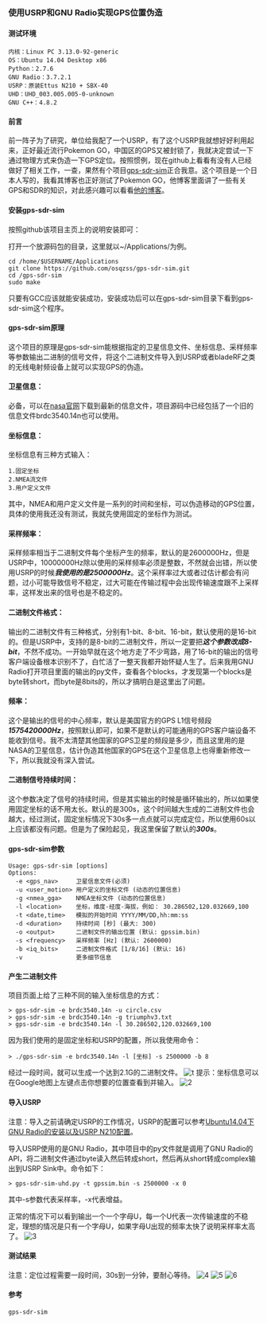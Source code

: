 ### 使用USRP和GNU Radio实现GPS位置伪造
#### 测试环境
```
内核：Linux PC 3.13.0-92-generic
OS：Ubuntu 14.04 Desktop x86
Python：2.7.6
GNU Radio：3.7.2.1
USRP：原装Ettus N210 + SBX-40
UHD：UHD_003.005.005-0-unknown
GNU C++：4.8.2 
```
#### 前言
前一阵子为了研究，单位给我配了一个USRP，有了这个USRP我就想好好利用起来，正好最近流行Pokemon GO，中国区的GPS又被封锁了，我就决定尝试一下通过物理方式来伪造一下GPS定位。按照惯例，现在github上看看有没有人已经做好了相关工作，一查，果然有个项目[gps-sdr-sim](https://github.com/kaniel/gps-sdr-sim)正合我意。这个项目是一个日本人写的，我看其博客也正好测试了Pokemon GO，他博客里面讲了一些有关GPS和SDR的知识，对此感兴趣可以看看[他的博客](https://blog.goo.ne.jp/osqzss)。
#### 安装gps-sdr-sim
按照github该项目主页上的说明安装即可：

打开一个放源码包的目录，这里就以~/Applications/为例。
```Shell
cd /home/$USERNAME/Applications
git clone https://github.com/osqzss/gps-sdr-sim.git
cd /gps-sdr-sim
sudo make
```
只要有GCC应该就能安装成功，安装成功后可以在gps-sdr-sim目录下看到gps-sdr-sim这个程序。
#### gps-sdr-sim原理
这个项目的原理是gps-sdr-sim能根据指定的卫星信息文件、坐标信息、采样频率等参数输出二进制的信号文件，将这个二进制文件导入到USRP或者bladeRF之类的无线电射频设备上就可以实现GPS的伪造。
#### 卫星信息：
必备，可以在[nasa官网](ftp://cddis.gsfc.nasa.gov/gnss/data/daily/)下载到最新的信息文件，项目源码中已经包括了一个旧的信息文件brdc3540.14n也可以使用。
#### 坐标信息：
坐标信息有三种方式输入：
```
1.固定坐标
2.NMEA流文件
3.用户定义文件
```
其中，NMEA和用户定义文件是一系列的时间和坐标，可以伪造移动的GPS位置，具体的使用我还没有测试，我就先使用固定的坐标作为测试。
#### 采样频率：
采样频率相当于二进制文件每个坐标产生的频率，默认的是2600000Hz，但是USRP中，10000000Hz除以使用的采样频率必须是整数，不然就会出错，所以使用USRP的时候***我使用的是2500000Hz***。这个采样率过大或者过估计都会有问题，过小可能导致信号不稳定，过大可能在传输过程中会出现传输速度跟不上采样率，这样发出来的信号也是不稳定的。
#### 二进制文件格式：
输出的二进制文件有三种格式，分别有1-bit、8-bit、16-bit，默认使用的是16-bit的。但是USRP中，支持的是8-bit的二进制文件，所以一定要把***这个参数改成8-bit***，不然不成功。一开始早就在这个地方走了不少弯路，用了16-bit的输出的信号客户端设备根本识别不了，白忙活了一整天我都开始怀疑人生了。后来我用GNU Radio打开项目里面的输出的py文件，查看各个blocks，才发现第一个blocks是byte转short，而byte是8bits的，所以才搞明白是这里出了问题。
#### 频率：
这个是输出的信号的中心频率，默认是美国官方的GPS L1信号频段***1575420000Hz***，按照默认即可，如果不是默认的可能通用的GPS客户端设备不能收到信号。我不太清楚其他国家的GPS卫星的频段是多少，而且这里用的是NASA的卫星信息，估计伪造其他国家的GPS在这个卫星信息上也得重新修改一下，所以我就没有深入尝试。
#### 二进制信号持续时间：
这个参数决定了信号的持续时间，但是其实输出的时候是循环输出的，所以如果使用固定坐标的话不用太长。默认的是300s，这个时间越大生成的二进制文件也会越大，经过测试，固定坐标情况下30s多一点点就可以完成定位，所以使用60s以上应该都没有问题。但是为了保险起见，我这里保留了默认的***300s***。
#### gps-sdr-sim参数
```Shell
Usage: gps-sdr-sim [options]
Options:
  -e <gps_nav>     卫星信息文件(必须)
  -u <user_motion> 用户定义的坐标文件 (动态的位置信息)
  -g <nmea_gga>    NMEA坐标文件 (动态的位置信息)
  -l <location>    坐标，维度-经度-海拔，例如： 30.286502,120.032669,100
  -t <date,time>   模拟的开始时间 YYYY/MM/DD,hh:mm:ss
  -d <duration>    持续时间 [秒] (最大: 300)
  -o <output>      二进制文件的输出位置 (默认: gpssim.bin)
  -s <frequency>   采样频率 [Hz] (默认: 2600000)
  -b <iq_bits>     二进制文件格式 [1/8/16] (默认: 16)
  -v               更多细节信息
```
#### 产生二进制文件
项目页面上给了三种不同的输入坐标信息的方式：
```Shell
> gps-sdr-sim -e brdc3540.14n -u circle.csv
> gps-sdr-sim -e brdc3540.14n -g triumphv3.txt
> gps-sdr-sim -e brdc3540.14n -l 30.286502,120.032669,100
```
因为我们使用的是固定坐标和USRP的配置，所以我使用命令：
```Shell
> ./gps-sdr-sim -e brdc3540.14n -l [坐标] -s 2500000 -b 8
```
经过一段时间，就可以生成一个达到2.1G的二进制文件。
![t](/docs_zh/images/uhd_1.png)
提示：坐标信息可以在Google地图上左键点击你想要的位置查看到并输入。
![2](/docs_zh/images/uhd_2.png)
#### 导入USRP
注意：导入之前请确定USRP的工作情况，USRP的配置可以参考[Ubuntu14.04下GNU Radio的安装以及USRP N210配置](https://blog.csdn.net/sinat_26599509/article/details/51993813)。

导入USRP使用的是GNU Radio，其中项目中的py文件就是调用了GNU Radio的API，将二进制文件通过byte读入然后转成short，然后再从short转成complex输出到USRP Sink中。命令如下：
```Shell
> gps-sdr-sim-uhd.py -t gpssim.bin -s 2500000 -x 0
```
其中-s参数代表采样率，-x代表增益。

正常的情况下可以看到输出一个一个字母U，每一个U代表一次传输速度的不稳定，理想的情况是只有一个字母U，如果字母U出现的频率太快了说明采样率太高了。
![3](/docs_zh/images/uhd_3.png)
#### 测试结果
注意：定位过程需要一段时间，30s到一分钟，要耐心等待。
![4](/docs_zh/images/uhd_4.png)
![5](/docs_zh/images/uhd_5.jpg)
![6](/docs_zh/images/uhd_6.jpg)
#### 参考
```
gps-sdr-sim
```
